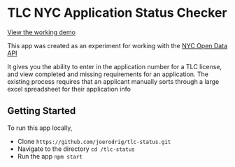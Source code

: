# TLC NYC Application Status Checker
[View the working demo](tlc-status.herokuapp.com)

This app was created as an experiment for working with the [NYC Open Data API](https://data.cityofnewyork.us/Transportation/New-Driver-Application-Status/dpec-ucu7/data)

It gives you the ability to enter in the application number for a TLC license, and
view completed and missing requirements for an application. The existing process
requires that an applicant manually sorts through a large excel spreadsheet for
their application info

## Getting Started
To run this app locally,
- Clone `https://github.com/joerodrig/tlc-status.git`
- Navigate to the directory `cd /tlc-status`
- Run the app `npm start`
